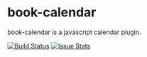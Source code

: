 book-calendar
========

book-calendar is a javascript calendar plugin. 

[![Build Status](https://travis-ci.org/rhpwn/book-calendar.svg?branch=master)](https://travis-ci.org/rhpwn/book-calendar)
[![Issue Stats](http://issuestats.com/github/rhpwn/book-calendar/badge/pr)](http://issuestats.com/github/rhpwn/book-calendar)
